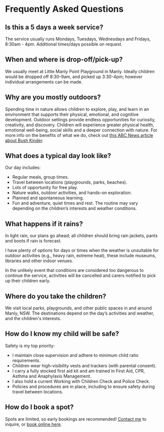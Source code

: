 ---
---

# Frequently Asked Questions

## Is this a 5 days a week service?
The service usually runs Mondays, Tuesdays, Wednesdays and Fridays, 8:30am - 4pm. Additional times/days possible on request.

## When and where is drop-off/pick-up?
We usually meet at Little Manly Point Playground in Manly. Ideally children would be dropped off 8:30-9am, and picked up 3:30-4pm; however individual arrangements can be made.

## Why are you mostly outdoors?
Spending time in nature allows children to explore, play, and learn in an environment that supports their physical, emotional, and cognitive development. Outdoor settings provide endless opportunities for curiosity, creativity, and discovery. Children will experience greater physical health, emotional well-being, social skills and a deeper connection with nature. For more info on the benefits of what we do, check out <a href="https://www.abc.net.au/abckids/early-education/reflective-journal/bush-kinder-nature-wellbeing-and-resilience/13390968+">this ABC News article about Bush Kinder</a>.

## What does a typical day look like?
Our day includes:
- Regular meals, group times.
- Travel between locations (playgrounds, parks, beaches).
- Lots of opportunity for free play.
- Nature walks, outdoor activities, and hands-on exploration.
- Planned and spontaneous learning.
- Fun and adventure, quiet times and rest.
The routine may vary depending on the children’s interests and weather conditions.
​
## What happens if it rains?
In light rain, our plans go ahead; all children should bring rain jackets, pants and boots if rain is forecast.

​I have plenty of options for days or times when the weather is unsuitable for outdoor activities (e.g., heavy rain, extreme heat), these include museums, libraries and other indoor venues.

In the unlikely event that conditions are considered too dangerous to continue the service, activities will be cancelled and carers notified to pick up their children early.
​
## ​Where do you take the children?
We visit local parks, playgrounds, and other public spaces in and around Manly, NSW. The destinations depend on the day’s activities and weather, and the children's interests.
​
## How do I know my child will be safe?
Safety is my top priority:
- I maintain close supervision and adhere to minimum child ratio requirements.
- Children wear high-visibility vests and trackers (with parental consent).
- I carry a fully stocked first aid kit and am trained in First Aid, CPR, Asthma and Anaphylaxis Management.
- I also hold a current Working with Children Check and Police Check.
- Policies and procedures are in place, including to ensure safety during travel between locations.
​
## ​How do I book a spot?
Spots are limited, so early bookings are recommended! [Contact me](contact@nelly.care) to inquire, or [book online here]((https://nellysadventures.setmore.com/)).
